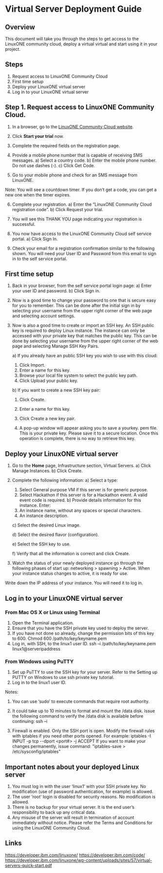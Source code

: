 # Virtual Server Deployment Guide

## Overview
This document will take you through the steps to get access to the LinuxONE community cloud, deploy a virtual virtual and start using it in your project.    

## Steps

1. Request access to LinuxONE Community Cloud
2. First time setup
3. Deploy your LinuxONE virtual server
4. Log in to your LinuxONE virtual server

## Step 1. Request access to LinuxONE Community Cloud.
1) In a browser, go to the [LinuxONE Community Cloud website](https://developer.ibm.com/linuxone).
 

2) Click **Start your trial** now.

3) Complete the required fields on the registration page.

 

4) Provide a mobile phone number that is capable of receiving SMS messages.
   a) Select a country code.
   b)	Enter the mobile phone number.  Do not use dashes (-).
   c)	Click Get Code.
 

5) Go to your mobile phone and check for an SMS message from LinuxONE.  
 
Note: You will see a countdown timer.  If you don’t get a code, you can get a new one when the timer expires.

6) Complete your registration.
   a) Enter the “LinuxONE Community Cloud registration code”.
   b) Click Request your trial.

 
7) You will see this THANK YOU page indicating your registration is successful.
 

8) You now have access to the LinuxONE Community Cloud self service portal.
   a) Click Sign In.
9) Check your email for a registration confirmation similar to the following shown. You will need your User ID and Password from this email to sign in to the self service portal.

## First time setup

1) Back in your browser, from the self service portal login page:
   a)	Enter your user ID and password.
   b)	Click Sign in.

2) Now is a good time to change your password to one that is secure easy for you to remember. This can be done after the initial sign in by selecting your username from the upper right corner of the web page and selecting account settings. 
 
3) Now is also a good time to create or import an SSH key.  An SSH public key is required to deploy Linux instance. The instance can only be accessed with your private key that matches the public key.
This can be done by selecting your username from the upper right corner of the web page and selecting Manage SSH Key Pairs.
 
   a) If you already have an public SSH key you wish to use with this cloud:
      1) Click Import. 
      2) Enter a name for this key.
      3) Browse your local file system to select the public key path.
      4) Click Upload your public key.
 
   b) If you want to create a new SSH key pair:
      1) Click Create.
      2) Enter a name for this key.
      3) Click Create a new key pair.
 
      4) A pop-up window will appear asking you to save a yourkey. pem file. This is your private key.  Please save it to a secure location.  Once this operation is complete, there is no way to retrieve this key. 
 
## Deploy your LinuxONE virtual server

1) Go to the **Home** page, Infrastructure section, Virtual Servers.
   a) Click Manage Instances.
   b) Click Create.

2) Complete the following information:
   a)	Select a type:
      1) Select General purpose VM if this server is for generic purpose.
      2) Select Hackathon if this server is for a Hackathon event.  A valid event code is required. 
   b)	Provide details information for this instance.  Enter:
      1) An instance name, without any spaces or special characters. 
      2) An instance description. 
 
   c) Select the desired Linux image.
  
   d)	Select the desired flavor (configuration).
 
   e)	Select the SSH key to use.
 
   f)	Verify that all the information is correct and click Create.
 
3) Watch the status of your newly deployed instance go through the following phases of start up:  networking > spawning > Active.  When your instance status changes to active, it is ready for use.
 
Write down the IP address of your instance. You will need it to log in.

## Log in to your LinuxONE virtual server

### From Mac OS X or Linux using Terminal

1) Open the Terminal application.
2) Ensure that you have the SSH private key used to deploy the server. 
3) If you have not done so already, change the permission bits of this key to 600.
Chmod 600 /path/to/key/keyname.pem 
4) Log in, with SSH, to the linux1 user ID.
ssh –i /path/to/key/keyname.pem linux1@serveripaddress 

### From Windows using PuTTY

1) Set up PuTTY to use the SSH key for your server.  Refer to the Setting up PUTTY on Windows to use ssh private key tutorial.
2) Log in to the linux1 user ID. 

Notes:
1) You can use ‘sudo’ to execute commands that require root authority.
2) It could take up to 10 minutes to format and mount the /data disk.  Issue the following command to verify the /data disk is available before continuing:
ssh –i
 
3) Firewall is enabled. Only the SSH port is open.  Modify the firewall rules with iptables if you need other ports opened. For example:
iptables -I INPUT -p tcp --dport <port#> -j ACCEPT
If you want to make your changes permanently, issue command:
"iptables-save > /etc/sysconfig/iptables" 

 
## Important notes about your deployed Linux server

1) You must log in with the user ‘linux1’ with your SSH private key. No modification (use of password authentication, for example) is allowed.
2) The user ‘root’ login is disabled for security reasons. No modification is allowed.
3) There is no backup for your virtual server.  It is the end user’s responsibility to back up any critical data.
4) Any misuse of the server will result in termination of account immediately without notice.  Please refer the Terms and Conditions for using the LinuxONE Community Cloud.

## Links

https://developer.ibm.com/linuxone/
https://developer.ibm.com/code/
https://developer.ibm.com/linuxone/wp-content/uploads/sites/57/virtual-servers-quick-start.pdf
